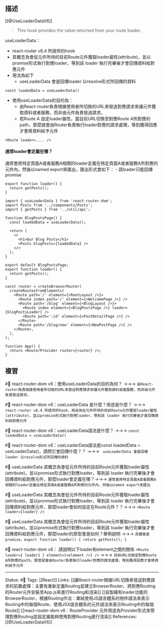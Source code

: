 ## 描述

[[@UseLoaderDataV6]]

> This hook provides the value returned from your route loader.

useLoaderData：
- react-router v6.4 所提供的hook
- 其概念為會從元件所待的目前Route元件獲取loader屬性(attribute)，並以promise形式執行對應loader，等到該 loader 執行完畢後才會回傳資料給對應元件
- 用法為如下
	-  useLoaderData 會是回傳loader 以resolve形式所回傳的資料
```
const loadedData = useLoaderData()
```
- 使用useLoaderData的目的為：
	- 由React-router負責根據使用者所切換的URL來發送對應請求來讓元件獲取資料或者服務，而非由元件負責發送請求。
	- 若Route A 設定loader屬性，當目前URL切換至對應Route A所對應的path，那麼就會由Router負責執行loader對應的請求處理，等到獲得回應才會將資料給予元件
```
<Route loader=.... />
```

#### 通常loader會定義在哪？

通常會將特定頁面A或者服務A相關的loader定義在特定頁面A或者服務A所對應的元件內，然後以named export來匯出，匯出形式會如下：
	- 該loader只能回傳promise
```
export function loader() {
  return getPosts();
}
```


```
import { useLoaderData } from 'react-router-dom';
import Posts from '../components/Posts';
import { getPosts } from '../util/api';

function BlogPostsPage() {
  const loadedData = useLoaderData();

  return (
    <>
      <h1>Our Blog Posts</h1>
      <Posts blogPosts={loadedData} />
    </>
  );
}

export default BlogPostsPage;
export function loader() {
  return getPosts();
}
```


```
const router = createBrowserRouter(
  createRoutesFromElements(
    <Route path='/' element={<RootLayout />}>
      <Route index path='/' element={<WelcomePage />} />
      <Route path='/blog' element={<BlogLayout />}>
        <Route index element={<BlogPostsPage />} loader={blogPostsLoader} />
        <Route path=':id' element={<PostDetailPage />} />
      </Route>
      <Route path='/blog/new' element={<NewPostPage />} />
    </Route>,
  ),
);

function App() {
  return <RouterProvider router={router} />;
}
```




## 複習

#🧠 react-router-dom v6：使用useLoaderData的目的為何？ ->->-> `由React-router負責根據使用者所切換的URL來發送對應請求來讓元件獲取資料或者服務，而非由元件負責發送請求。`

#🧠  react-router-dom v6：useLoaderData 是什麼？用途是什麼？ ->->-> `react-router v6.4 所提供的hook、用途為在元件所待的目前Route元件獲取loader屬性(attribute)，並以promise形式執行對應loader，等到該 loader 執行完畢後才會回傳資料給對應元件`

#🧠 react-router-dom v6：useLoaderData語法是什麼？ ->->-> `const loadedData = useLoaderData()`

#🧠 react-router-dom v6：useLoaderData語法是const loadedData = useLoaderData()，請問它會回傳什麼？？ ->->-> ` useLoaderData 會是回傳loader 以resolve形式所回傳的資料`



#🧠 useLoaderData 其概念為會從元件所待的目前Route元件獲取loader屬性(attribute)，並以promise形式執行對應loader，等到該 loader 執行完畢後才會回傳資料給對應元件，那麼loader會定義在哪？->->-> `通常會將特定頁面A或者服務A相關的loader定義在特定頁面A或者服務A所對應的元件內，然後以named export來匯出`



#🧠 useLoaderData 其概念為會從元件所待的目前Route元件獲取loader屬性(attribute)，並以promise形式執行對應loader，等到該 loader 執行完畢後才會回傳資料給對應元件，那麼loader會如何設定在Route元件？？->->-> `<Route loader={loader} />`

#🧠 useLoaderData 其概念為會從元件所待的目前Route元件獲取loader屬性(attribute)，並以promise形式執行對應loader，等到該 loader 執行完畢後才會回傳資料給對應元件，那麼loader的原型會是如何？舉例說明 ->->-> `具體會是promise，export function loader() { return getPosts(); }`


#🧠 react-router-dom v6： 請說明以下loader和element之間的關係 `<Route loader={ loader1 } element={<element />} />` ->->-> `目前URL切換至對應Route A所對應的path，那麼就會由Router負責執行loader對應的請求處理，等到獲得回應才會將資料給予元件`

---
Status: #🌱 
Tags:
[[React]]
Links:
[[讓React-router根據URL切換來發送對應請求的前置處理：主要有重新定義Routing並建立BrowserRouter、將對應Routing的Router元件安裝至App.js來進行Routing和渲染]]
[[自製擁有loader功能的BrowserRouter，根據Routing作法：單純使用JS語言體系的物件語法來表示Routing中的每個Route、使用JSX語言體系的元件語法來表示Routing中的每個Route]]
[[react-router-dom v6：RouteProvider 元件用途為Provider形式來管理對應Routing並設定誰能夠使用對應Routing進行渲染]]
References:
[[@UseLoaderDataV6]]